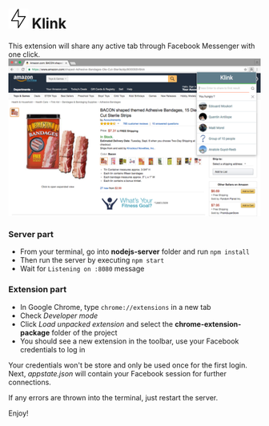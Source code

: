# <img src="chrome-extension-package/icon.png" width="40"> Klink
This extension will share any active tab through Facebook Messenger with one click.  
![Screenshot](screenshot.png)

### Server part
- From your terminal, go into **nodejs-server** folder and run `npm install`  
- Then run the server by executing `npm start`  
- Wait for `Listening on :8080` message  

### Extension part
- In Google Chrome, type `chrome://extensions` in a new tab  
- Check *Developer mode*  
- Click *Load unpacked extension* and select the **chrome-extension-package** folder of the project  
- You should see a new extension in the toolbar, use your Facebook credentials to log in  

Your credentials won't be store and only be used once for the first login.  
Next, *appstate.json* will contain your Facebook session for further connections.

If any errors are thrown into the terminal, just restart the server.

Enjoy!
